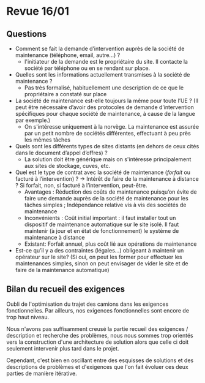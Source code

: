 Revue 16/01
==

Questions
-----
- Comment se fait la demande d’intervention auprès de la société de maintenance  (téléphone, email, autre...) ?
	* l'initiateur de la demande est le propriétaire du site. Il contacte la société par téléphone ou en se rendant sur place.
- Quelles sont les informations actuellement transmises à la société de maintenance ?
	* Pas très formalisé, habituellement une description de ce que le propriétaire a constaté sur place
- La société de maintenance est-elle toujours la même pour toute l’UE ? (Il peut être nécessaire d’avoir des protocoles de demande d’intervention spécifiques pour chaque société de maintenance, à cause de la langue par exemple.)
	* On s'intéresse uniquement à la norvège. La maintenance est assurée par un petit nombre de sociétés différentes, effectuant à peu près les mêmes tâches
- Quels sont les différents types de sites distants (en dehors de ceux cités dans le document d’appel d’offres) ?
	* La solution doit être générique mais on s'intéresse principalement aux sites de stockage, cuves, etc.
- Quel est le type de contrat avec la société de maintenance (*forfait* ou facturé à l’intervention) ? &rarr; Intérêt de faire de la maintenance à distance ? Si forfait, non, si facturé à l’intervention, peut-être.
    * Avantages : Réduction des coûts de maintenance puisqu’on évite de faire une demande auprès de la société de maintenance pour les tâches simples ; Indépendance relative vis à vis des sociétés de maintenance
    * Inconvénients : Coût initial important : il faut installer tout un dispositif de maintenance automatique sur le site isolé. Il faut maintenir (à jour et en état de fonctionnement) le système de maintenance à distance
    * Existant: Forfait annuel, plus coût lié aux opérations de maintenance
- Est-ce qu’il y a des contraintes (légales...) obligeant à maintenir un opérateur sur le site? (Si oui, on peut les former pour effectuer les maintenances simples, sinon on peut envisager de vider le site et de faire de la maintenance automatique)

Bilan du recueil des exigences
---------------------------

Oubli de l'optimisation du trajet des camions dans les exigences fonctionnelles.
Par ailleurs, nos exigences fonctionnelles sont encore de trop haut niveau.

Nous n'avons pas suffisamment creusé la partie recueil des exigences / description et recherche des problèmes, 
nous nous sommes trop orientés vers la construction d'une architecture de solution 
alors que celle ci doit seulement intervenir plus tard dans le projet. 

Cependant, c'est bien en oscillant entre des esquisses de solutions et des descriptions de problèmes et d'exigences
que l'on fait évoluer ces deux parties de manière itérative.
